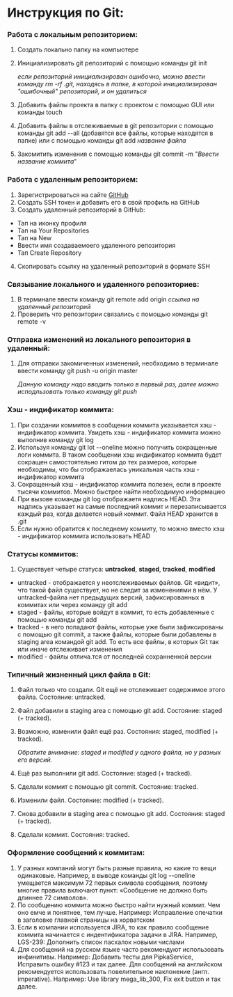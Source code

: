 # Инструкция по Git:

### Работа с **локальным** репозиторием:

1. Создать локально папку на компьютере
2. Инициализировать git репозиторий с помощью команды git init

    _если репозиторий инициализирован ошибочно, можно ввести команду rm -rf .git, находясь в папке, в которой инициализирован "ошибочный" репозиторий, и он удалиться_

3. Добавить файлы проекта в папку с проектом с помощью GUI или команды touch
4. Добавить файлы в отслеживаемые в git репозитории с помощью команды  git add --all (добавятся все файлы, которые находятся в папке) или с помощью команды git add _название файла_
5. Закомитить изменения с помощью команды git commit -m "_Ввести название коммита_"

### Работа с **удаленным** репозиторием:

1. Зарегистрироваться на сайте [GitHub](https://github.com/)
2. Создать SSH токен и добавить его в свой профиль на GitHub
3. Создать удаленный репозиторий в GitHub:
- Тап на иконку профиля
- Тап на Your Repositories
- Тап на New
- Ввести имя создаваемоего удаленного репозитория
- Тап Create Repository
4. Скопировать ссылку на удаленный репозиторий в формате SSH

### Связывание **локального** и **удаленного** репозиториев:

1. В терминале ввести команду git remote add origin _ссылка на удаленный репозиторий_
2. Проверить что репозитории связались с помощью команды git remote -v

### Отправка изменений из локального репозитория в удаленный:
1. Для отправки закомиченных изменений, необходимо в терминале ввести команду git push -u origin master

    _Данную команду надо вводить только в первый раз, далее можно исподльзовать только команду git push_
    
### Хэш - индификатор коммита:

1. При создании коммитов в сообщении коммита указывается хэш - индификатор коммита. Увидеть хэш - индификатор коммита можно выполнив команду git log
2. Используя команду git lot --oneline можно получить сокращенные логи коммита. В таком сообщении хэш индификатор коммита будет сокращен самостоятельно гитом до тех размеров, которые необходимы, что бы отображаелась уникальная часть хэш - индификатор коммита
3. Сокращенный хэш - индификатор коммита полезен, если в проекте тысячи коммитов. Можно быстрее найти необходимую информацию
4. При вызове команды git log отображаетя надпись HEAD. Эта надпись указывает на самые последний коммит и перезаписывается каждый раз, когда делается новый коммит. Файл HEAD хранится в .git
5. Если нужно обратится к последнему коммиту, то можно вместо хэш - индификатор коммита использовать HEAD

### Статусы коммитов:

1. Существует четыре статуса: **untracked**, **staged**, **tracked**, **modified**
- untracked - отображается у неотслеживаемых файлов. Git «видит», что такой файл существует, но не следит за изменениями в нём. У untracked-файла нет предыдущих версий, зафиксированных в коммитах или через команду git add
- staged - файлы, которые войдут в коммит, то есть добавленные с помощью команды git add
- tracked - в него попадают файлы, которые уже были зафиксированы с помощью git commit, а также файлы, которые были добавлены в staging area командой git add. То есть все файлы, в которых Git так или иначе отслеживает изменения
- modified - файлы отлича.тся от последней сохранненной версии

### Типичный жизненный цикл файла в Git:

1. Файл только что создали. Git ещё не отслеживает содержимое этого файла. Состояние: untracked.
2. Файл добавили в staging area с помощью git add. Состояние: staged (+ tracked).
3. Возможно, изменили файл ещё раз. Состояния: staged, modified (+ tracked).
    
    _Обратите внимание: staged и modified у одного файла, но у разных его версий._

4. Ещё раз выполнили git add. Состояние: staged (+ tracked).
5. Сделали коммит с помощью git commit. Состояние: tracked.
6. Изменили файл. Состояние: modified (+ tracked).
7. Снова добавили в staging area с помощью git add. Состояния: staged (+ tracked).
8. Сделали коммит. Состояния: tracked.

### Оформление сообщений к коммитам:
1. У разных компаний могут быть разные правила, но какие то вещи одинаковые. Например, в выводе команды git log --oneline умещается максимум 72 первых символа сообщения, поэтому многие правила включают пункт: «Сообщение не должно быть длиннее 72 символов».
2. По сообщению коммита можно быстро найти нужный коммит. Чем оно емче и понятнее, тем лучше. Например: Исправление опечатки в заголовке главной страницы на хорватском
3. Если в компании используется JIRA, то как правило сообщение коммита начинается с индентификатора задачи в JIRA. Например, LGS-239: Дополнить список пасхалок новыми числами
4. Для сообщений на русском языке часто рекомендуют использовать инфинитивы. Например: Добавить тесты для PipkaService, Исправить ошибку #123 и так далее.
Для сообщений на английском рекомендуется использовать повелительное наклонение (англ. imperative). Например: Use library mega_lib_300, Fix exit button и так далее.